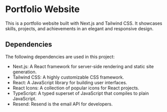 # Portfolio Website

This is a portfolio website built with Next.js and Tailwind CSS. It showcases skills, projects, and achievements in an elegant and responsive design.

## Dependencies
The following dependencies are used in this project:

- Next.js: A React framework for server-side rendering and static site generation.
- Tailwind CSS: A highly customizable CSS framework.
- React: A JavaScript library for building user interfaces.
- React Icons: A collection of popular icons for React projects.
- TypeScript: A typed superset of JavaScript that compiles to plain JavaScript.
- Resend: Resend is the email API for developers.

